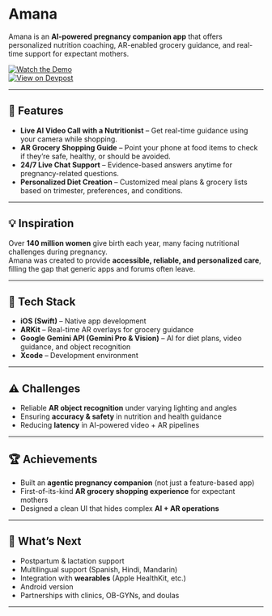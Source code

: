# Amana

Amana is an **AI-powered pregnancy companion app** that offers personalized nutrition coaching, AR-enabled grocery guidance, and real-time support for expectant mothers.  

[![Watch the Demo](https://img.shields.io/badge/YouTube-Demo-red)](https://www.youtube.com/shorts/crSC4z_p58w)  
[![View on Devpost](https://img.shields.io/badge/Devpost-Project-blue)](https://devpost.com/software/amana-s35rt9)

---

## 🚀 Features

- **Live AI Video Call with a Nutritionist** – Get real-time guidance using your camera while shopping.  
- **AR Grocery Shopping Guide** – Point your phone at food items to check if they’re safe, healthy, or should be avoided.  
- **24/7 Live Chat Support** – Evidence-based answers anytime for pregnancy-related questions.  
- **Personalized Diet Creation** – Customized meal plans & grocery lists based on trimester, preferences, and conditions.  

---

## 💡 Inspiration

Over **140 million women** give birth each year, many facing nutritional challenges during pregnancy.  
Amana was created to provide **accessible, reliable, and personalized care**, filling the gap that generic apps and forums often leave.  

---

## 🔧 Tech Stack

- **iOS (Swift)** – Native app development  
- **ARKit** – Real-time AR overlays for grocery guidance  
- **Google Gemini API (Gemini Pro & Vision)** – AI for diet plans, video guidance, and object recognition  
- **Xcode** – Development environment  

---

## ⚠️ Challenges

- Reliable **AR object recognition** under varying lighting and angles  
- Ensuring **accuracy & safety** in nutrition and health guidance  
- Reducing **latency** in AI-powered video + AR pipelines  

---

## 🏆 Achievements

- Built an **agentic pregnancy companion** (not just a feature-based app)  
- First-of-its-kind **AR grocery shopping experience** for expectant mothers  
- Designed a clean UI that hides complex **AI + AR operations**  

---

## 🔭 What’s Next

- Postpartum & lactation support  
- Multilingual support (Spanish, Hindi, Mandarin)  
- Integration with **wearables** (Apple HealthKit, etc.)  
- Android version  
- Partnerships with clinics, OB-GYNs, and doulas  

---



